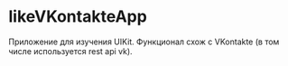 # likeVKontakteApp
Приложение для изучения UIKit. Функционал схож с VKontakte (в том числе используется rest api vk).
